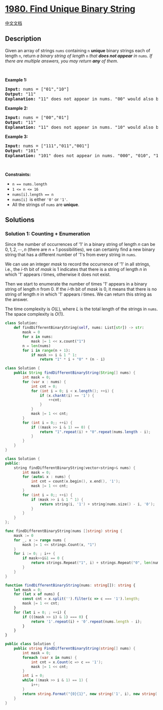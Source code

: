 # [1980. Find Unique Binary String](https://leetcode.com/problems/find-unique-binary-string)

[中文文档](/solution/1900-1999/1980.Find%20Unique%20Binary%20String/README.md)

<!-- tags:Array,Hash Table,String,Backtracking -->

## Description

<p>Given an array of strings <code>nums</code> containing <code>n</code> <strong>unique</strong> binary strings each of length <code>n</code>, return <em>a binary string of length </em><code>n</code><em> that <strong>does not appear</strong> in </em><code>nums</code><em>. If there are multiple answers, you may return <strong>any</strong> of them</em>.</p>

<p>&nbsp;</p>
<p><strong class="example">Example 1:</strong></p>

<pre>
<strong>Input:</strong> nums = [&quot;01&quot;,&quot;10&quot;]
<strong>Output:</strong> &quot;11&quot;
<strong>Explanation:</strong> &quot;11&quot; does not appear in nums. &quot;00&quot; would also be correct.
</pre>

<p><strong class="example">Example 2:</strong></p>

<pre>
<strong>Input:</strong> nums = [&quot;00&quot;,&quot;01&quot;]
<strong>Output:</strong> &quot;11&quot;
<strong>Explanation:</strong> &quot;11&quot; does not appear in nums. &quot;10&quot; would also be correct.
</pre>

<p><strong class="example">Example 3:</strong></p>

<pre>
<strong>Input:</strong> nums = [&quot;111&quot;,&quot;011&quot;,&quot;001&quot;]
<strong>Output:</strong> &quot;101&quot;
<strong>Explanation:</strong> &quot;101&quot; does not appear in nums. &quot;000&quot;, &quot;010&quot;, &quot;100&quot;, and &quot;110&quot; would also be correct.
</pre>

<p>&nbsp;</p>
<p><strong>Constraints:</strong></p>

<ul>
	<li><code>n == nums.length</code></li>
	<li><code>1 &lt;= n &lt;= 16</code></li>
	<li><code>nums[i].length == n</code></li>
	<li><code>nums[i] </code>is either <code>&#39;0&#39;</code> or <code>&#39;1&#39;</code>.</li>
	<li>All the strings of <code>nums</code> are <strong>unique</strong>.</li>
</ul>

## Solutions

### Solution 1: Counting + Enumeration

Since the number of occurrences of '1' in a binary string of length $n$ can be $0, 1, 2, \cdots, n$ (there are $n + 1$ possibilities), we can certainly find a new binary string that has a different number of '1's from every string in `nums`.

We can use an integer $mask$ to record the occurrence of '1' in all strings, i.e., the $i$-th bit of $mask$ is $1$ indicates that there is a string of length $n$ in which '1' appears $i$ times, otherwise it does not exist.

Then we start to enumerate the number of times '1' appears in a binary string of length $n$ from $0$. If the $i$-th bit of $mask$ is $0$, it means that there is no string of length $n$ in which '1' appears $i$ times. We can return this string as the answer.

The time complexity is $O(L)$, where $L$ is the total length of the strings in `nums`. The space complexity is $O(1)$.

<!-- tabs:start -->

```python
class Solution:
    def findDifferentBinaryString(self, nums: List[str]) -> str:
        mask = 0
        for x in nums:
            mask |= 1 << x.count("1")
        n = len(nums)
        for i in range(n + 1):
            if mask >> i & 1 ^ 1:
                return "1" * i + "0" * (n - i)
```

```java
class Solution {
    public String findDifferentBinaryString(String[] nums) {
        int mask = 0;
        for (var x : nums) {
            int cnt = 0;
            for (int i = 0; i < x.length(); ++i) {
                if (x.charAt(i) == '1') {
                    ++cnt;
                }
            }
            mask |= 1 << cnt;
        }
        for (int i = 0;; ++i) {
            if ((mask >> i & 1) == 0) {
                return "1".repeat(i) + "0".repeat(nums.length - i);
            }
        }
    }
}
```

```cpp
class Solution {
public:
    string findDifferentBinaryString(vector<string>& nums) {
        int mask = 0;
        for (auto& x : nums) {
            int cnt = count(x.begin(), x.end(), '1');
            mask |= 1 << cnt;
        }
        for (int i = 0;; ++i) {
            if (mask >> i & 1 ^ 1) {
                return string(i, '1') + string(nums.size() - i, '0');
            }
        }
    }
};
```

```go
func findDifferentBinaryString(nums []string) string {
	mask := 0
	for _, x := range nums {
		mask |= 1 << strings.Count(x, "1")
	}
	for i := 0; ; i++ {
		if mask>>i&1 == 0 {
			return strings.Repeat("1", i) + strings.Repeat("0", len(nums)-i)
		}
	}
}
```

```ts
function findDifferentBinaryString(nums: string[]): string {
    let mask = 0;
    for (let x of nums) {
        const cnt = x.split('').filter(c => c === '1').length;
        mask |= 1 << cnt;
    }
    for (let i = 0; ; ++i) {
        if (((mask >> i) & 1) === 0) {
            return '1'.repeat(i) + '0'.repeat(nums.length - i);
        }
    }
}
```

```cs
public class Solution {
    public string FindDifferentBinaryString(string[] nums) {
        int mask = 0;
        foreach (var x in nums) {
            int cnt = x.Count(c => c == '1');
            mask |= 1 << cnt;
        }
        int i = 0;
        while ((mask >> i & 1) == 1) {
            i++;
        }
        return string.Format("{0}{1}", new string('1', i), new string('0', nums.Length - i));
    }
}
```

<!-- tabs:end -->

<!-- end -->
